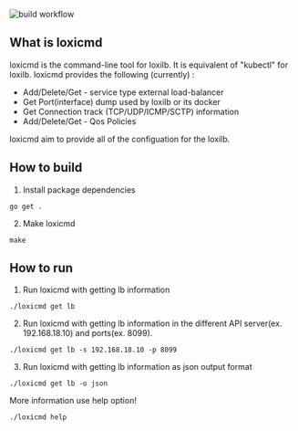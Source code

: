 ![build workflow](https://github.com/loxilb-io/loxicmd/actions/workflows/build.yml/badge.svg)

## What is loxicmd

loxicmd is the command-line tool for loxilb. It is equivalent of "kubectl" for loxilb. loxicmd provides the following (currently) :

- Add/Delete/Get - service type external load-balancer 
- Get Port(interface) dump used by loxilb or its docker
- Get Connection track (TCP/UDP/ICMP/SCTP) information
- Add/Delete/Get - Qos Policies

loxicmd aim to provide all of the configuation for the loxilb.

## How to build

1. Install package dependencies 

```
go get .
```

2. Make loxicmd

```
make
```

## How to run

1. Run loxicmd with getting lb information

```
./loxicmd get lb
```

2. Run loxicmd with getting lb information in the different API server(ex. 192.168.18.10) and ports(ex. 8099).

```
./loxicmd get lb -s 192.168.18.10 -p 8099
```

3. Run loxicmd with  getting lb information as json output format
```
./loxicmd get lb -o json
```

More information use help option!
```
./loxicmd help
```

